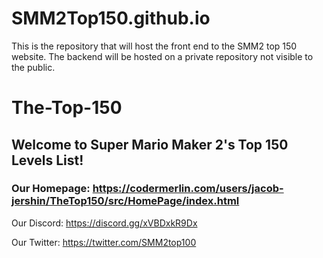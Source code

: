 # SMM2Top150.github.io
This is the repository that will host the front end to the SMM2 top 150 website. The backend will be hosted on a private repository not visible to the public.


# The-Top-150


## Welcome to Super Mario Maker 2's Top 150 Levels List!

### Our Homepage: https://codermerlin.com/users/jacob-jershin/TheTop150/src/HomePage/index.html

Our Discord: https://discord.gg/xVBDxkR9Dx

Our Twitter: https://twitter.com/SMM2top100



